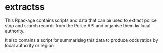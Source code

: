 # extractss

This Rpackage contains scripts and data that can be used to extract police stop and search records from the Police API and organise them by local authority.

It also contains a script for summarising this data to produce odds ratios by local authority or region.
